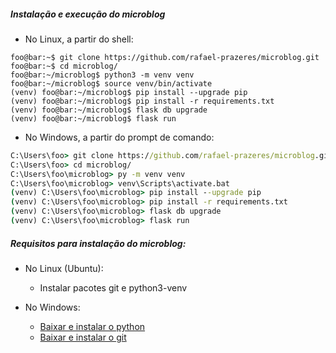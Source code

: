 ##### Instalação e execução do microblog

* No Linux, a partir do shell:

```shell
foo@bar:~$ git clone https://github.com/rafael-prazeres/microblog.git
foo@bar:~$ cd microblog/
foo@bar:~/microblog$ python3 -m venv venv
foo@bar:~/microblog$ source venv/bin/activate
(venv) foo@bar:~/microblog$ pip install --upgrade pip
(venv) foo@bar:~/microblog$ pip install -r requirements.txt 
(venv) foo@bar:~/microblog$ flask db upgrade
(venv) foo@bar:~/microblog$ flask run
```

* No Windows, a partir do prompt de comando:

```bat
C:\Users\foo> git clone https://github.com/rafael-prazeres/microblog.git
C:\Users\foo> cd microblog/
C:\Users\foo\microblog> py -m venv venv
C:\Users\foo\microblog> venv\Scripts\activate.bat
(venv) C:\Users\foo\microblog> pip install --upgrade pip
(venv) C:\Users\foo\microblog> pip install -r requirements.txt 
(venv) C:\Users\foo\microblog> flask db upgrade
(venv) C:\Users\foo\microblog> flask run
```
##### Requisitos para instalação do microblog:

* No Linux (Ubuntu):
    * Instalar pacotes git e python3-venv

* No Windows:
    * [Baixar e instalar o python](https://python.org)
    * [Baixar e instalar o git](https://git-scm.com/download/win)
